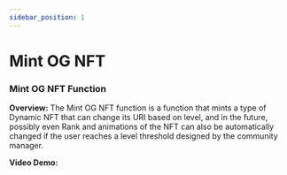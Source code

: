```yaml
---
sidebar_position: 1
---
```


# Mint OG NFT

### Mint OG NFT Function

**Overview:**
The Mint OG NFT function is a function that mints a type of Dynamic NFT that can change its URI based on level, and in the future, possibly even Rank and animations of the NFT can also be automatically changed if the user reaches a level threshold designed by the community manager.

**Video Demo:**
